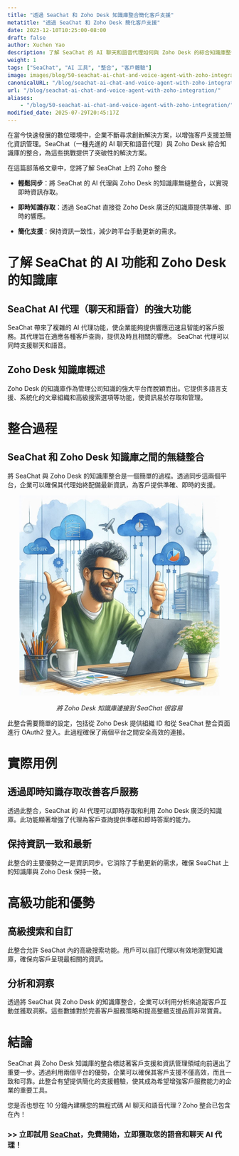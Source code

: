 ```yaml
---
title: "透過 SeaChat 和 Zoho Desk 知識庫整合簡化客戶支援"
metatitle: "透過 SeaChat 和 Zoho Desk 簡化客戶支援"
date: 2023-12-10T10:25:00-08:00
draft: false
author: Xuchen Yao
description: 了解 SeaChat 的 AI 聊天和語音代理如何與 Zoho Desk 的綜合知識庫整合，以實現無縫、高效的客戶支援。
weight: 1
tags: ["SeaChat", "AI 工具", "整合", "客戶體驗"]
image: images/blog/50-seachat-ai-chat-and-voice-agent-with-zoho-integration/50-seachat-ai-chat-and-voice-agent-with-zoho-integration.png
canonicalURL: "/blog/seachat-ai-chat-and-voice-agent-with-zoho-integration/"
url: "/blog/seachat-ai-chat-and-voice-agent-with-zoho-integration/"
aliases:
    - "/blog/50-seachat-ai-chat-and-voice-agent-with-zoho-integration/"
modified_date: 2025-07-29T20:45:17Z
---
```


在當今快速發展的數位環境中，企業不斷尋求創新解決方案，以增強客戶支援並簡化資訊管理。SeaChat（一種先進的 AI 聊天和語音代理）與 Zoho Desk 綜合知識庫的整合，為這些挑戰提供了突破性的解決方案。

在這篇部落格文章中，您將了解 SeaChat 上的 Zoho 整合

- **輕鬆同步**：將 SeaChat 的 AI 代理與 Zoho Desk 的知識庫無縫整合，以實現即時資訊存取。

- **即時知識存取**：透過 SeaChat 直接從 Zoho Desk 廣泛的知識庫提供準確、即時的響應。

- **簡化支援**：保持資訊一致性，減少跨平台手動更新的需求。


# 了解 SeaChat 的 AI 功能和 Zoho Desk 的知識庫

## SeaChat AI 代理（聊天和語音）的強大功能
SeaChat 帶來了複雜的 AI 代理功能，使企業能夠提供響應迅速且智能的客戶服務。其代理旨在適應各種客戶查詢，提供及時且相關的響應。
SeaChat 代理可以同時支援聊天和語音。

## Zoho Desk 知識庫概述
Zoho Desk 的知識庫作為管理公司知識的強大平台而脫穎而出。它提供多語言支援、系統化的文章組織和高級搜索選項等功能，使資訊易於存取和管理。

# 整合過程
## SeaChat 和 Zoho Desk 知識庫之間的無縫整合
將 SeaChat 與 Zoho Desk 的知識庫整合是一個簡單的過程。透過同步這兩個平台，企業可以確保其代理始終配備最新資訊，為客戶提供準確、即時的支援。

<center>
<img height="450px" src="/images/blog/50-seachat-ai-chat-and-voice-agent-with-zoho-integration/1-connect-zoho-database-to-seachat.jpeg" alt="將 Zoho Desk 知識庫連接到 SeaChat 很容易"/>

*將 Zoho Desk 知識庫連接到 SeaChat 很容易*
</center>



此整合需要簡單的設定，包括從 Zoho Desk 提供組織 ID 和從 SeaChat 整合頁面進行 OAuth2 登入。此過程確保了兩個平台之間安全高效的連接。

# 實際用例

## 透過即時知識存取改善客戶服務
透過此整合，SeaChat 的 AI 代理可以即時存取和利用 Zoho Desk 廣泛的知識庫。此功能顯著增強了代理為客戶查詢提供準確和即時答案的能力。

## 保持資訊一致和最新
此整合的主要優勢之一是資訊同步。它消除了手動更新的需求，確保 SeaChat 上的知識庫與 Zoho Desk 保持一致。

# 高級功能和優勢

## 高級搜索和自訂
此整合允許 SeaChat 內的高級搜索功能。用戶可以自訂代理以有效地瀏覽知識庫，確保向客戶呈現最相關的資訊。

## 分析和洞察
透過將 SeaChat 與 Zoho Desk 的知識庫整合，企業可以利用分析來追蹤客戶互動並獲取洞察。這些數據對於完善客戶服務策略和提高整體支援品質非常寶貴。

# 結論
SeaChat 與 Zoho Desk 知識庫的整合標誌著客戶支援和資訊管理領域向前邁出了重要一步。透過利用兩個平台的優勢，企業可以確保其客戶支援不僅高效，而且一致和可靠。此整合有望提供簡化的支援體驗，使其成為希望增強客戶服務能力的企業的重要工具。


您是否也想在 10 分鐘內建構您的無程式碼 AI 聊天和語音代理？Zoho 整合已包含在內！

### >> 立即試用 [SeaChat](https://chat.seasalt.ai/?utm_source=blog)，免費開始，立即獲取您的語音和聊天 AI 代理！